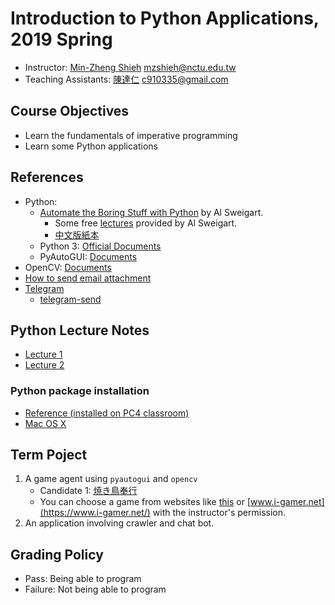 # Introduction to Python Applications, 2019 Spring

+   Instructor: [Min-Zheng Shieh](mailto:mzshieh@nctu.edu.tw) mzshieh@nctu.edu.tw
+   Teaching Assistants: [陳達仁](mailto:c910335@gmail.com) c910335@gmail.com

## Course Objectives

+   Learn the fundamentals of imperative programming
+   Learn some Python applications

## References

+   Python: 
    + [Automate the Boring Stuff with Python](https://automatetheboringstuff.com/) by Al Sweigart.
        +   Some free [lectures](https://www.youtube.com/playlist?list=PL0-84-yl1fUnRuXGFe_F7qSH1LEnn9LkW) provided by Al Sweigart.
        +   [中文版紙本](https://www.tenlong.com.tw/products/9789864762729)
    +   Python 3: [Official Documents](https://docs.python.org/3/)
    +   PyAutoGUI: [Documents](https://pyautogui.readthedocs.io/en/latest/)
+   OpenCV: [Documents](https://docs.opencv.org/)
+	[How to send email attachment](https://stackoverflow.com/questions/3362600/how-to-send-email-attachments)
+	[Telegram](https://telegram.org/)
    +	[telegram-send](https://pypi.org/project/telegram-send/)

## Python Lecture Notes

+ [Lecture 1](https://hackmd.io/s/rJ6hmNpUN)
+ [Lecture 2](https://hackmd.io/s/ByMfXEPDN)

### Python package installation

+ [Reference (installed on PC4 classroom)](https://hackmd.io/Y-nIHhTrTyW8B42vH14YYw)
+ [Mac OS X](https://hackmd.io/s/S1WCZqluE)

## Term Poject

1. A game agent using `pyautogui` and `opencv`
	+ Candidate 1: [焼き鳥奉行](http://games.twtop.net/fgameplay.php?id=2424)
	+ You can choose a game from websites like [this](http://games.twtop.net/) or [www.i-gamer.net](https://www.i-gamer.net/) with the instructor's permission.
2. An application involving crawler and chat bot.

## Grading Policy

+   Pass: Being able to program
+   Failure: Not being able to program
